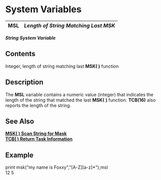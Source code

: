# System Variables

**MSL** |  **_Length of String Matching Last MSK_**  
---|---  
  
**_String System Variable_**

##  Contents

Integer, length of string matching last **MSK( )** function

##  Description

The **MSL** variable contains a numeric value (integer) that indicates the length of the string that matched the last **MSK(** **)** function. **TCB(16)** also reports the length of the string.

##  See Also

**[MSK( ) Scan String for Mask](../functions/msk.md)**  
**[TCB( ) Return Task Information](../functions/tcb.md)**

##  Example

print msk("my name is Foxxy","[A-Z][a-z]*"),msl  
12 5

